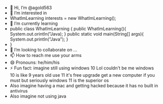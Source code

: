 - 👋 Hi, I’m @agold563
- 👀 I’m interested in
-   WhatImLearning interests = new WhatImLearning();
- 🌱 I’m currently learning
- public class WhatImLearning  {
    public WhatImLearning(){
      System.out.orintln("Java);
    }
    public static void main(String[] args){
      System.out.println("Java");
    }
- }
- 💞️ I’m looking to collaborate on ...
- 📫 How to reach me use your arms
- 😄 Pronouns: he/him/his
- ⚡ Fun fact: imagine still using windows 10 Lol couldn't be me windows 10 is like 9 years old use 11 it's free upgrade get a new computer if you must but seriously windows 11 is the superior os
- Also imagine having a mac and getting hacked because it has no built in antivirus
- Also imagine not using java

<!---
agold563/agold563 is a ✨ special ✨ repository because its `README.md` (this file) appears on your GitHub profile.
You can click the Preview link to take a look at your changes.
--->

